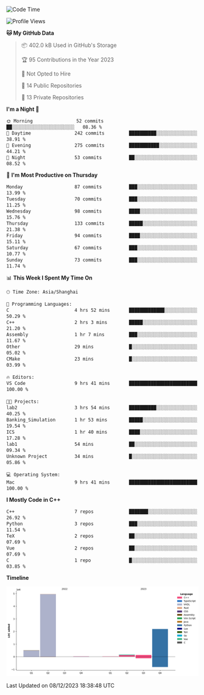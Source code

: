 <!--START_SECTION:waka-->
![Code Time](http://img.shields.io/badge/Code%20Time-291%20hrs%2022%20mins-blue)

![Profile Views](http://img.shields.io/badge/Profile%20Views-6-blue)

**🐱 My GitHub Data** 

> 📦 402.0 kB Used in GitHub's Storage 
 > 
> 🏆 95 Contributions in the Year 2023
 > 
> 🚫 Not Opted to Hire
 > 
> 📜 14 Public Repositories 
 > 
> 🔑 13 Private Repositories 
 > 
**I'm a Night 🦉** 

```text
🌞 Morning                52 commits          ██░░░░░░░░░░░░░░░░░░░░░░░   08.36 % 
🌆 Daytime                242 commits         ██████████░░░░░░░░░░░░░░░   38.91 % 
🌃 Evening                275 commits         ███████████░░░░░░░░░░░░░░   44.21 % 
🌙 Night                  53 commits          ██░░░░░░░░░░░░░░░░░░░░░░░   08.52 % 
```
📅 **I'm Most Productive on Thursday** 

```text
Monday                   87 commits          ███░░░░░░░░░░░░░░░░░░░░░░   13.99 % 
Tuesday                  70 commits          ███░░░░░░░░░░░░░░░░░░░░░░   11.25 % 
Wednesday                98 commits          ████░░░░░░░░░░░░░░░░░░░░░   15.76 % 
Thursday                 133 commits         █████░░░░░░░░░░░░░░░░░░░░   21.38 % 
Friday                   94 commits          ████░░░░░░░░░░░░░░░░░░░░░   15.11 % 
Saturday                 67 commits          ███░░░░░░░░░░░░░░░░░░░░░░   10.77 % 
Sunday                   73 commits          ███░░░░░░░░░░░░░░░░░░░░░░   11.74 % 
```


📊 **This Week I Spent My Time On** 

```text
🕑︎ Time Zone: Asia/Shanghai

💬 Programming Languages: 
C                        4 hrs 52 mins       █████████████░░░░░░░░░░░░   50.29 % 
C++                      2 hrs 3 mins        █████░░░░░░░░░░░░░░░░░░░░   21.20 % 
Assembly                 1 hr 7 mins         ███░░░░░░░░░░░░░░░░░░░░░░   11.67 % 
Other                    29 mins             █░░░░░░░░░░░░░░░░░░░░░░░░   05.02 % 
CMake                    23 mins             █░░░░░░░░░░░░░░░░░░░░░░░░   03.99 % 

🔥 Editors: 
VS Code                  9 hrs 41 mins       █████████████████████████   100.00 % 

🐱‍💻 Projects: 
lab2                     3 hrs 54 mins       ██████████░░░░░░░░░░░░░░░   40.25 % 
Banking_Simulation       1 hr 53 mins        █████░░░░░░░░░░░░░░░░░░░░   19.54 % 
ICS                      1 hr 40 mins        ████░░░░░░░░░░░░░░░░░░░░░   17.28 % 
lab1                     54 mins             ██░░░░░░░░░░░░░░░░░░░░░░░   09.34 % 
Unknown Project          34 mins             █░░░░░░░░░░░░░░░░░░░░░░░░   05.86 % 

💻 Operating System: 
Mac                      9 hrs 41 mins       █████████████████████████   100.00 % 
```

**I Mostly Code in C++** 

```text
C++                      7 repos             ███████░░░░░░░░░░░░░░░░░░   26.92 % 
Python                   3 repos             ███░░░░░░░░░░░░░░░░░░░░░░   11.54 % 
TeX                      2 repos             ██░░░░░░░░░░░░░░░░░░░░░░░   07.69 % 
Vue                      2 repos             ██░░░░░░░░░░░░░░░░░░░░░░░   07.69 % 
C                        1 repo              █░░░░░░░░░░░░░░░░░░░░░░░░   03.85 % 
```



**Timeline**

![Lines of Code chart](https://raw.githubusercontent.com/xkz0777/xkz0777/master/assets/bar_graph.png)


 Last Updated on 08/12/2023 18:38:48 UTC
<!--END_SECTION:waka-->
